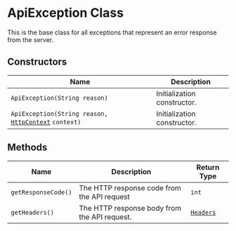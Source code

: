 
# ApiException Class

This is the base class for all exceptions that represent an error response from the server.

## Constructors

| Name | Description |
|  --- | --- |
| `ApiException(String reason)` | Initialization constructor. |
| `ApiException(String reason,` [`HttpContext`](http-context.md) `context)` | Initialization constructor. |

## Methods

| Name | Description | Return Type |
|  --- | --- | --- |
| `getResponseCode()` | The HTTP response code from the API request | `int` |
| `getHeaders()` | The HTTP response body from the API request. | [`Headers`](headers.md) |

